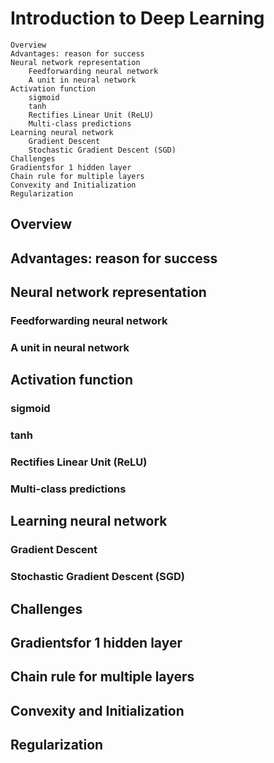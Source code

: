 # Introduction to Deep Learning
```
Overview
Advantages: reason for success
Neural network representation
    Feedforwarding neural network
    A unit in neural network
Activation function
    sigmoid
    tanh
    Rectifies Linear Unit (ReLU)
    Multi-class predictions
Learning neural network
    Gradient Descent
    Stochastic Gradient Descent (SGD)
Challenges
Gradientsfor 1 hidden layer
Chain rule for multiple layers
Convexity and Initialization
Regularization
```

## Overview
## Advantages: reason for success
## Neural network representation
### Feedforwarding neural network
### A unit in neural network
## Activation function
### sigmoid
### tanh
### Rectifies Linear Unit (ReLU)
### Multi-class predictions
## Learning neural network
### Gradient Descent
### Stochastic Gradient Descent (SGD)
## Challenges
## Gradientsfor 1 hidden layer
## Chain rule for multiple layers
## Convexity and Initialization
## Regularization
